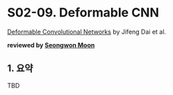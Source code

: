 # S02-09. Deformable CNN

[Deformable Convolutional Networks](https://arxiv.org/abs/1703.06211) by Jifeng Dai et al.

**reviewed by [Seongwon Moon](https://github.com/Moonswng)**

## 1. 요약

TBD
